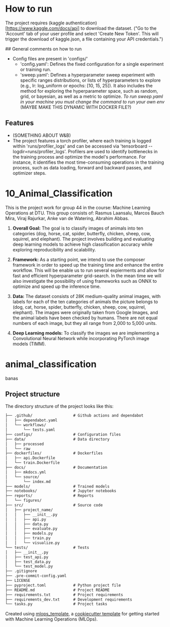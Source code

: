 # How to run

The project requires (kaggle authentication)[https://www.kaggle.com/docs/api] to download the dataset. ("Go to the 'Account' tab of your user profile and select 'Create New Token'. This will trigger the download of kaggle.json, a file containing your API credentials.")

## General comments on how to run
- Config files are present in 'configs/'
    - 'config.yaml': Defines the fixed configuration for a single experiment or training run.
    - 'sweep.yaml': Defines a hyperparameter sweep experiment with specific ranges distributions, or lists of hyperparameters to explore (e.g., lr: log_uniform or epochs: [10, 15, 25]). It also includes the method for exploring the hyperparameter space, such as random, grid, or bayesian, as well as a metric to optimize. *To run sweep.yaml in your machine you must change the command to run your own env* (MAYBE MAKE THIS DYNAMIC WITH DOCKER FILE?)

## Features
- (SOMETHING ABOUT W&B)
- The project features a torch profiler, where each training is logged within 'runs/profiler_logs' and can be accessed via 'tensorboard --logdir=runs/profiler_logs'. Profilers are used to identify bottlenecks in the training process and optimize the model's performance. For instance, it identifies the most time-consuming operations in the training process, such as data loading, forward and backward passes, and optimizer steps.

# 10_Animal_Classification
This is the project work for group 44 in the course: Machine Learning Operations at DTU. This group consists of: Rasmus Laansalu, Marcos Bauch Mira, Viraj Rajurkar, Anke van de Watering, Abrahim Abbas. 

1. **Overall Goal:** The goal is to classify images of animals into ten categories (dog, horse, cat, spider, butterfly, chicken, sheep, cow, squirrel, and elephant). The project involves building and evaluating deep learning models to achieve high classification accuracy while exploring reproducibility and scalability.
   
2. **Framework:**  As a starting point, we intend to use the composer framework in order to speed up the training time and enhance the entire workflow. This will be enable us to run several expierments and allow for fast and efficient hyperparameter grid-search. In the mean time we will also investigate the possibility of using frameworks such as ONNX to optimize and speed up the inference time. 
4. **Data:** The dataset consists of 28K medium-quality animal images, with labels for each of the ten categories of animals the picture belongs to (dog, cat, horse, spider, butterfly, chicken, sheep, cow, squirrel, elephant). The images were originally taken from Google Images, and the animal labels have been checked by humans. There are not equal numbers of each image, but they all range from 2,000 to 5,000 units.
6. **Deep Learning models:** To classify the images we are implementing a Convolutional Neural Network while incorporating PyTorch image models (TIMM). 
# animal_classification

banas

## Project structure

The directory structure of the project looks like this:
```txt
├── .github/                  # Github actions and dependabot
│   ├── dependabot.yaml
│   └── workflows/
│       └── tests.yaml
├── configs/                  # Configuration files
├── data/                     # Data directory
│   ├── processed
│   └── raw
├── dockerfiles/              # Dockerfiles
│   ├── api.Dockerfile
│   └── train.Dockerfile
├── docs/                     # Documentation
│   ├── mkdocs.yml
│   └── source/
│       └── index.md
├── models/                   # Trained models
├── notebooks/                # Jupyter notebooks
├── reports/                  # Reports
│   └── figures/
├── src/                      # Source code
│   ├── project_name/
│   │   ├── __init__.py
│   │   ├── api.py
│   │   ├── data.py
│   │   ├── evaluate.py
│   │   ├── models.py
│   │   ├── train.py
│   │   └── visualize.py
└── tests/                    # Tests
│   ├── __init__.py
│   ├── test_api.py
│   ├── test_data.py
│   └── test_model.py
├── .gitignore
├── .pre-commit-config.yaml
├── LICENSE
├── pyproject.toml            # Python project file
├── README.md                 # Project README
├── requirements.txt          # Project requirements
├── requirements_dev.txt      # Development requirements
└── tasks.py                  # Project tasks
```


Created using [mlops_template](https://github.com/SkafteNicki/mlops_template),
a [cookiecutter template](https://github.com/cookiecutter/cookiecutter) for getting
started with Machine Learning Operations (MLOps).
